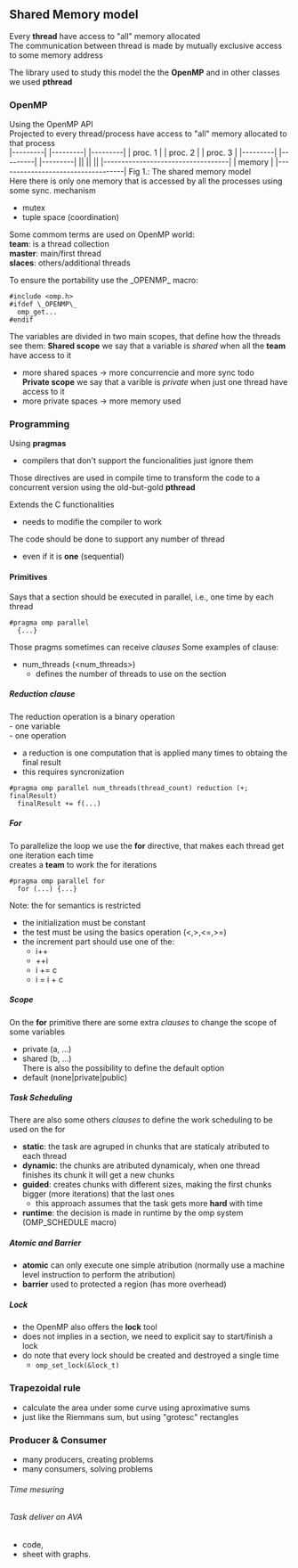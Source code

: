## Shared Memory model
Every __thread__ have access to "all" memory allocated  
The communication between thread is made by mutually exclusive access to some memory address  

The library used to study this model the the __OpenMP__ and in other classes we used __pthread__  

### OpenMP
Using the OpenMP API  
Projected to every thread/process have access to "all" memory allocated to that process   
|---------|  |---------|  |---------|
| proc. 1 |  | proc. 2 |  | proc. 3 |
|---------|  |---------|  |---------|
  ||           ||           ||
|-----------------------------------|
|             memory                |
|-----------------------------------|
Fig 1.: The shared memory model  
Here there is only one memory that is accessed by all the processes using some sync. mechanism  
  - mutex   
  - tuple space (coordination)  

Some commom terms are used on OpenMP world:   
  __team__: is a thread collection  
  __master__: main/first thread   
  __slaces__: others/additional threads   

To ensure the portability use the \_OPENMP\_ macro:
```
#include <omp.h>
#ifdef \_OPENMP\_
  omp_get...
#endif
```

The variables are divided in two main scopes, that define how the threads see them:
__Shared scope__ we say that a variable is _shared_ when all the __team__ have access to it   
  - more shared spaces -> more concurrencie and more sync todo  
__Private scope__ we say that a varible is _private_ when just one thread have access to it   
  - more private spaces -> more memory used   

### Programming
Using __pragmas__   
  - compilers that don't support the funcionalities just ignore them

Those directives are used in compile time to transform the code to a concurrent version using the old-but-gold __pthread__  

Extends the C functionalities   
  - needs to modifie the compiler to work   

The code should be done to support any number of thread   
  - even if it is __one__ (sequential)   

#### Primitives

Says that a section should be executed in parallel, i.e., one time by each thread   
```
#pragma omp parallel
  {...} 
```

Those pragms sometimes can receive _clauses_
Some examples of clause:
  - num\_threads (<num_threads>)
    * defines the number of threads to use on the section

##### Reduction clause  
The reduction operation is a binary operation   
    - one variable  
    - one operation   
  - a reduction is one computation that is applied many times to obtaing the final result   
  - this requires syncronization  

```
#pragma omp parallel num_threads(thread_count) reduction (+; finalResult)
  finalResult += f(...)
```

##### For
To parallelize the loop we use the __for__ directive, that makes each thread get one iteration each time  
  creates a __team__ to work the for iterations   
```
#pragma omp parallel for
  for (...) {...}
```
Note: the for semantics is restricted   
  - the initialization must be constant   
  - the test must be using the basics operation (<,>,<=,>=)   
  - the increment part should use one of the:   
    * i++   
    * ++i   
    * i += c  
    * i = i + c   

##### Scope
On the __for__ primitive there are some extra _clauses_ to change the scope of some variables   
  * private (a, ...)   
  * shared (b, ...)   
There is also the possibility to define the default option  
  * default (none|private|public)   

##### Task Scheduling
There are also some others _clauses_ to define the work scheduling to be used on the for  
  * __static__: the task are agruped in chunks that are staticaly atributed to each thread  
  * __dynamic__: the chunks are atributed dynamicaly, when one thread finishes its chunk it will get a new chunks   
  * __guided__: creates chunks with different sizes, making the first chunks bigger (more iterations) that the last ones
    - this approach assumes that the task gets more **hard** with time  
  * __runtime__: the decision is made in runtime by the omp system (OMP\_SCHEDULE macro)   

##### Atomic and Barrier
  - __atomic__ can only execute one simple atribution (normally use a machine level instruction to perform the atribution)  
  - __barrier__ used to protected a region (has more overhead)  

##### Lock
  - the OpenMP also offers the __lock__ tool  
  - does not implies in a section, we need to explicit say to start/finish a lock   
  - do note that every lock should be created and destroyed a single time   
    * ```omp_set_lock(&lock_t)```

### Trapezoidal rule
  - calculate the area under some curve using aproximative sums   
  - just like the Riemmans sum, but using "grotesc" rectangles  

### Producer & Consumer
  - many producers, creating problems   
  - many consumers, solving problems  

###### Time mesuring  

###### Task deliver on AVA
  - code,  
  - sheet with graphs.  
